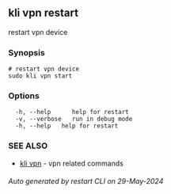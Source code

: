 ## kli vpn restart

restart vpn device

### Synopsis

```
# restart vpn device
sudo kli vpn start
```

### Options

```
  -h, --help      help for restart
  -v, --verbose   run in debug mode
  -h, --help   help for restart
```

### SEE ALSO

* [kli vpn](kli_vpn.md)  - vpn related commands

###### Auto generated by restart CLI on 29-May-2024
